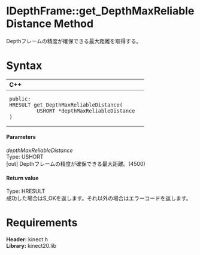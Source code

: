 IDepthFrame::get\_DepthMaxReliableDistance Method  
=================================================  

Depthフレームの精度が確保できる最大距離を取得する。 <span id="syntaxSection"></span>

Syntax  
======  

<table>
<colgroup>
<col width="100%" />
</colgroup>
<thead>
<tr class="header">
<th align="left">C++</th>
</tr>
</thead>
<tbody>
<tr class="odd">
<td align="left"><pre><code>public:  
HRESULT get_DepthMaxReliableDistance(  
         USHORT *depthMaxReliableDistance  
)</code></pre></td>
</tr>
</tbody>
</table>

<span id="ID4EG"></span>
#### Parameters  

*depthMaxReliableDistance*    
Type: USHORT  
[out] Depthフレームの精度が確保できる最大距離。(4500)  

<span id="ID4EP"></span>
#### Return value  

Type: HRESULT  
成功した場合はS\_OKを返します。それ以外の場合はエラーコードを返します。  

<span id="requirements"></span>

Requirements  
============  

**Header:** kinect.h  
**Library:** kinect20.lib  



<!--Please do not edit the data in the comment block below.-->
<!--
TOCTitle : get_DepthMaxReliableDistance Method
RLTitle : IDepthFrame::get_DepthMaxReliableDistance Method
KeywordK : get_DepthMaxReliableDistance method
KeywordK : IDepthFrame::get_DepthMaxReliableDistance method
KeywordF : IDepthFrame::get_DepthMaxReliableDistance
KeywordF : get_DepthMaxReliableDistance
KeywordF : Microsoft.Kinect.kinect.IDepthFrame.get_DepthMaxReliableDistance(USHORT@)
KeywordA : M:Microsoft.Kinect.kinect.IDepthFrame.get_DepthMaxReliableDistance(USHORT@)
AssetID : M:Microsoft.Kinect.kinect.IDepthFrame.get_DepthMaxReliableDistance(USHORT@)
Locale : en-us
CommunityContent : 1
APIType : Managed
APILocation : 
APIName : Microsoft.Kinect.kinect.IDepthFrame::get_DepthMaxReliableDistance
TargetOS : Windows
TopicType : kbSyntax
DevLang : C++
DocSet : K4Wv2
ProjType : K4Wv2Proj
Technology : Kinect for Windows
Product : Kinect for Windows SDK v2
productversion : 20
-->

